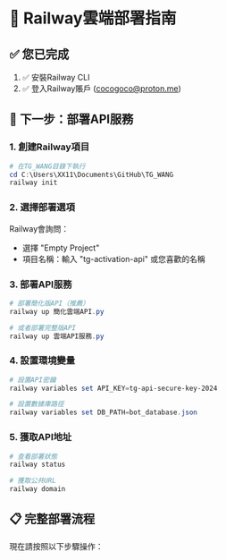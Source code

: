 # 🚄 Railway雲端部署指南

## ✅ 您已完成
1. ✅ 安裝Railway CLI
2. ✅ 登入Railway賬戶 (cocogoco@proton.me)

## 🚀 下一步：部署API服務

### 1. 創建Railway項目
```powershell
# 在TG_WANG目錄下執行
cd C:\Users\XX11\Documents\GitHub\TG_WANG
railway init
```

### 2. 選擇部署選項
Railway會詢問：
- 選擇 "Empty Project"
- 項目名稱：輸入 "tg-activation-api" 或您喜歡的名稱

### 3. 部署API服務
```powershell
# 部署簡化版API（推薦）
railway up 簡化雲端API.py

# 或者部署完整版API
railway up 雲端API服務.py
```

### 4. 設置環境變量
```powershell
# 設置API密鑰
railway variables set API_KEY=tg-api-secure-key-2024

# 設置數據庫路徑
railway variables set DB_PATH=bot_database.json
```

### 5. 獲取API地址
```powershell
# 查看部署狀態
railway status

# 獲取公共URL
railway domain
```

## 📋 完整部署流程

現在請按照以下步驟操作：